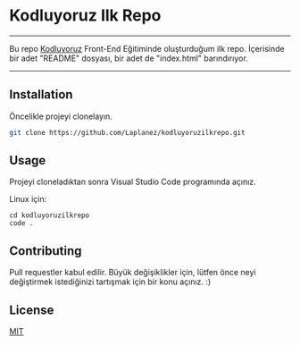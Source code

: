 # Kodluyoruz Ilk Repo
***
Bu repo [Kodluyoruz](https://app.patika.dev/egitimler/baslangic-seviye-frontend-web-development-patikasi) Front-End Eğitiminde oluşturduğum ilk repo. İçerisinde bir adet "README" dosyası, bir adet de "index.html" barındırıyor.
***
## Installation

Öncelikle projeyi clonelayın.

```bash
git clone https://github.com/Laplanez/kodluyoruzilkrepo.git
```

## Usage

Projeyi cloneladıktan sonra Visual Studio Code programında açınız.

Linux için:
```linux
cd kodluyoruzilkrepo
code .
```

## Contributing
Pull requestler kabul edilir. Büyük değişiklikler için, lütfen önce neyi değiştirmek istediğinizi tartışmak için bir konu açınız.
:)


## License
[MIT](https://choosealicense.com/licenses/mit/)
